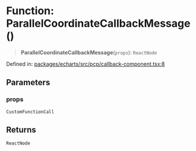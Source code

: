 # Function: ParallelCoordinateCallbackMessage()

> **ParallelCoordinateCallbackMessage**(`props`): `ReactNode`

Defined in: [packages/echarts/src/pcp/callback-component.tsx:8](https://github.com/GeoDaCenter/openassistant/blob/95db62ddd98ea06cccc7750f9f0e37556d8bf20e/packages/echarts/src/pcp/callback-component.tsx#L8)

## Parameters

### props

`CustomFunctionCall`

## Returns

`ReactNode`
